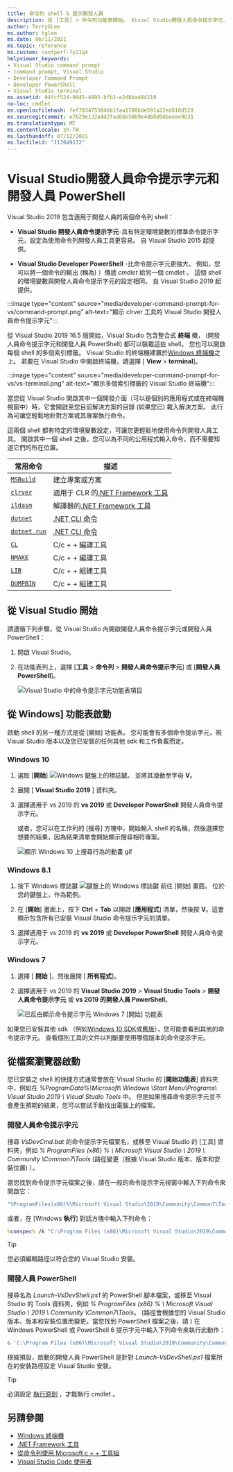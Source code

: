 ```yaml
---
title: 命令列 shell & 提示開發人員
description: 從 [工具] > 命令列功能表開始。 Visual Studio開發人員命令提示字元、開發人員 PowerShell 和終端機可讓您更輕鬆地使用 .NET 和 c + + 工具。
author: TerryGLee
ms.author: tglee
ms.date: 06/11/2021
ms.topic: reference
ms.custom: contperf-fy21q4
helpviewer_keywords:
- Visual Studio command prompt
- command prompt, Visual Studio
- Developer Command Prompt
- Developer PowerShell
- Visual Studio terminal
ms.assetid: 94fcf524-9045-4993-bfb2-e2d8bad44219
no-loc: cmdlet
ms.openlocfilehash: fef783475304bb1faa1788bde591a22ed610d528
ms.sourcegitcommit: e7629e132a4d2fad6bb5869e4d68d9dbeeae9631
ms.translationtype: MT
ms.contentlocale: zh-TW
ms.lasthandoff: 07/12/2021
ms.locfileid: "113649172"
---
```

# <a name="visual-studio-developer-command-prompt-and-developer-powershell"></a>Visual Studio開發人員命令提示字元和開發人員 PowerShell

Visual Studio 2019 包含適用于開發人員的兩個命令列 shell：

- **Visual Studio 開發人員命令提示字元**-具有特定環境變數的標準命令提示字元，設定為使用命令列開發人員工具更容易。 自 Visual Studio 2015 起提供。

- **Visual Studio Developer PowerShell** -比命令提示字元更強大。 例如，您可以將一個命令的輸出 (稱為) ）傳遞 *cmdlet* 給另一個 cmdlet 。 這個 shell 的環境變數與開發人員命令提示字元的設定相同。 自 Visual Studio 2019 起提供。

:::image type="content" source="media/developer-command-prompt-for-vs/command-prompt.png" alt-text="顯示 clrver 工具的 Visual Studio 開發人員命令提示字元":::

從 Visual Studio 2019 16.5 版開始，Visual Studio 包含整合式 **終端** 機， (開發人員命令提示字元和開發人員 PowerShell) 都可以裝載這些 shell。 您也可以開啟每個 shell 的多個索引標籤。 Visual Studio 的終端機建置於[Windows 終端機](/windows/terminal/)之上。 若要在 Visual Studio 中開啟終端機，請選擇 [ **View**  >  **terminal**]。

:::image type="content" source="media/developer-command-prompt-for-vs/vs-terminal.png" alt-text="顯示多個索引標籤的 Visual Studio 終端機":::

當您從 Visual Studio 開啟其中一個開發介面（可以是個別的應用程式或在終端機視窗中）時，它會開啟至您目前解決方案的目錄 (如果您已) 載入解決方案。 此行為可讓您輕鬆地針對方案或其專案執行命令。

這兩個 shell 都有特定的環境變數設定，可讓您更輕鬆地使用命令列開發人員工具。 開啟其中一個 shell 之後，您可以為不同的公用程式輸入命令，而不需要知道它們的所在位置。 

|常用命令|描述|
|--|--|
|[`MSBuild`](../../msbuild/msbuild-command-line-reference.md)|建立專案或方案|
|[`clrver`](/dotnet/framework/tools/clrver-exe-clr-version-tool)| 適用于 CLR 的[.NET Framework 工具](/dotnet/framework/tools/index)|
|[`ildasm`](/dotnet/framework/tools/ildasm-exe-il-disassembler)|解譯器的[.NET Framework 工具](/dotnet/framework/tools/index)|
|[`dotnet`](/dotnet/core/tools/dotnet)|[.NET CLI 命令](/dotnet/core/tools/index)|
|[`dotnet run`](/dotnet/core/tools/dotnet-run)|[.NET CLI 命令](/dotnet/core/tools/index)|
|[`CL`](/cpp/build/reference/compiler-command-line-syntax)|C/c + + 編譯工具|
|[`NMAKE`](/cpp/build/reference/running-nmake)|C/c + + 編譯工具|
|[`LIB`](/cpp/build/reference/lib-reference)| C/c + + 組建工具|
|[`DUMPBIN`](/cpp/build/reference/dumpbin-reference)| C/c + + 組建工具|


## <a name="start-in-visual-studio"></a>從 Visual Studio 開始

請遵循下列步驟，從 Visual Studio 內開啟開發人員命令提示字元或開發人員 PowerShell：

1. 開啟 Visual Studio。

1. 在功能表列上，選擇 [**工具**  >  **命令列**  >  **開發人員命令提示字元**] 或 [**開發人員 PowerShell**]。

   ![Visual Studio 中的命令提示字元功能表項目](./media/developer-command-prompt-for-vs/vs-menu.png)

## <a name="start-from-windows-menu"></a>從 Windows] 功能表啟動

啟動 shell 的另一種方式是從 [開始] 功能表。 您可能會有多個命令提示字元，視 Visual Studio 版本以及您已安裝的任何其他 sdk 和工作負載而定。 

### <a name="windows-10"></a>Windows 10

1. 選取 [**開始**] ![ Windows 鍵盤上的標誌鍵。](./media/developer-command-prompt-for-vs/windows-logo-key-graphic.png) 並將其滾動至字母 **V**。

1. 展開 [ **Visual Studio 2019** ] 資料夾。

1. 選擇適用于 vs 2019 的 **vs 2019** 或 **Developer PowerShell** 開發人員命令提示字元。

   或者，您可以在工作列的 [搜尋] 方塊中，開始輸入 shell 的名稱，然後選擇您想要的結果，因為結果清單會開始顯示搜尋相符專案。

   ![顯示 Windows 10 上搜尋行為的動畫 gif](./media/developer-command-prompt-for-vs/windows-10-search.gif)

### <a name="windows-81"></a>Windows 8.1

1. 按下 Windows 標誌鍵 ![鍵盤上的 Windows 標誌鍵](./media/developer-command-prompt-for-vs/windows-logo-key-graphic.png) 前往 [開始] 畫面。 位於您的鍵盤上，作為範例。

1. 在 [**開始**] 畫面上，按下 **Ctrl** + **Tab** 以開啟 [**應用程式**] 清單，然後按 **V**。這會顯示包含所有已安裝 Visual Studio 命令提示字元的清單。

1. 選擇適用于 vs 2019 的 **vs 2019** 或 **Developer PowerShell** 開發人員命令提示字元。

### <a name="windows-7"></a>Windows 7

1. 選擇 [ **開始** ]，然後展開 [ **所有程式**]。

1. 選擇適用于 vs 2019 的 **Visual Studio 2019**  >  **Visual Studio Tools**  >  **開發人員命令提示字元** 或 **vs 2019 的開發人員 PowerShell**。

   ![已反白顯示命令提示字元 Windows 7 [開始] 功能表](./media/developer-command-prompt-for-vs/windows-7-menu.png)

如果您已安裝其他 sdk （例如[Windows 10 SDK](https://developer.microsoft.com/windows/downloads/windows-10-sdk)或[舊版](https://developer.microsoft.com/windows/downloads/sdk-archive)），您可能會看到其他的命令提示字元。 查看個別工具的文件以判斷要使用哪個版本的命令提示字元。

## <a name="start-from-file-browser"></a>從檔案瀏覽器啟動 

您已安裝之 shell 的快捷方式通常會放在 Visual Studio 的 [**開始功能表**] 資料夾中，例如在 *%ProgramData%\Microsoft\ Windows \Start Menu\Programs\ Visual Studio 2019 \ Visual Studio Tools* 中。 但是如果搜尋命令提示字元並不會產生預期的結果，您可以嘗試手動找出電腦上的檔案。

### <a name="developer-command-prompt"></a>開發人員命令提示字元

搜尋 *VsDevCmd.bat* 的命令提示字元檔案名，或移至 Visual Studio 的 [工具] 資料夾，例如 *% ProgramFiles (x86) % \ Microsoft Visual Studio \ 2019 \ Community \Common7\Tools* (路徑變更（根據 Visual Studio 版本、版本和安裝位置) ）。

當您找到命令提示字元檔案之後，請在一般的命令提示字元視窗中輸入下列命令來開啟它：

```cmd
"%ProgramFiles(x86)%\Microsoft Visual Studio\2019\Community\Common7\Tools\VsDevCmd.bat"
```

或者，在 [Windows **執行**] 對話方塊中輸入下列命令：

```cmd
%comspec% /k "C:\Program Files (x86)\Microsoft Visual Studio\2019\Community\Common7\Tools\VsDevCmd.bat"
```

> [!TIP]
> 您必須編輯路徑以符合您的 Visual Studio 安裝。

### <a name="developer-powershell"></a>開發人員 PowerShell

搜尋名為 *Launch-VsDevShell.ps1* 的 PowerShell 腳本檔案，或移至 Visual Studio 的 Tools 資料夾，例如 *% ProgramFiles (x86) % \ Microsoft Visual Studio \ 2019 \ Community \Common7\Tools*。  (路徑會根據您的 Visual Studio 版本、版本和安裝位置而變更。當您找到 PowerShell 檔案之後，請 ) 在 Windows PowerShell 或 PowerShell 6 提示字元中輸入下列命令來執行此動作：

```powershell
& 'C:\Program Files (x86)\Microsoft Visual Studio\2019\Community\Common7\Tools\Launch-VsDevShell.ps1'
```

根據預設，啟動的開發人員 PowerShell 是針對 *Launch-VsDevShell.ps1* 檔案所在的安裝路徑設定 Visual Studio 安裝。

> [!TIP]
> 必須設定 [執行原則](/powershell/module/microsoft.powershell.core/about/about_execution_policies) ，才能執行 cmdlet 。

## <a name="see-also"></a>另請參閱

- [Windows 終端機](/windows/terminal/)
- [.NET Framework 工具](/dotnet/framework/tools/index)
- [從命令列使用 Microsoft c + + 工具組](/cpp/build/building-on-the-command-line)
- [Visual Studio Code 使用者](https://code.visualstudio.com/docs/cpp/config-msvc#:~:text=To%20open%20the%20Developer%20Command,item%20to%20open%20the%20prompt.)
